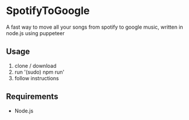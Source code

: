 # SpotifyToGoogle
A fast way to move all your songs from spotify to google music, written in node.js using puppeteer

## Usage
1. clone / download
2. run '(sudo) npm run'
3. follow instructions

## Requirements
- Node.js